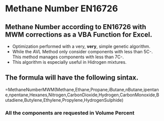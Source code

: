 # Methane Number EN16726  

## Methane Number according to EN16726 with MWM corrections as a VBA Function for Excel.  

- Optimization performed with a very, **very**, simple genetic algorithm.  
- While the AVL Method only consider components with less than 5C-. This method manages components with less than 7C-.  
- This algorithm is especially useful in Hidrogen mixtures.  

## The formula will have the following sintax.  

=MethaneNumberMWM(Methane,Ethane,Propane,iButane,nButane,ipentane,npentane,Hexanes,Nitrogen,CarbonDioxide,Hydrogen,CarbonMonoxide,Butadiene,Butylene,Ethylene,Propylene,HydrogenSulphide)

### All the components are requested in Volume Percent
